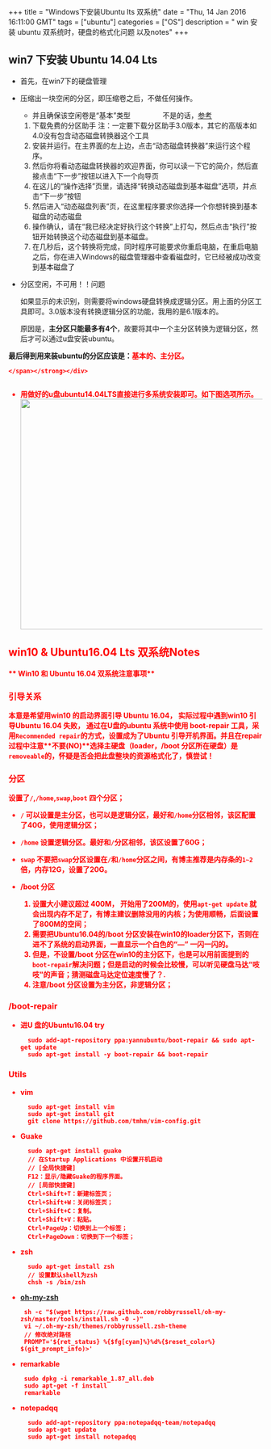 +++ 
title = "Windows下安装Ubuntu lts 双系统" 
date = "Thu, 14 Jan 2016 16:11:00 GMT" 
tags = ["ubuntu"] 
categories = ["OS"]
description = " win 安装 ubuntu 双系统时，硬盘的格式化问题 以及notes" 
+++ 

## win7 下安装 Ubuntu 14.04 Lts

- 首先，在win7下的硬盘管理
- 压缩出一块空闲的分区，即压缩卷之后，不做任何操作。
	- 并且确保该空闲卷是“基本”类型
 　　　    　不是的话，[参考](http://www.jianshu.com/p/2f0731274ee6)

	1. 下载免费的分区助手
	注：一定要下载分区助手3.0版本，其它的高版本如4.0没有包含动态磁盘转换器这个工具
	2. 安装并运行。在主界面的左上边，点击“动态磁盘转换器”来运行这个程序。
	3. 然后你将看动态磁盘转换器的欢迎界面，你可以读一下它的简介，然后直接点击“下一步”按钮以进入下一个向导页
	4. 在这儿的“操作选择”页里，请选择“转换动态磁盘到基本磁盘”选项，并点击“下一步”按钮
	5. 然后进入“动态磁盘列表”页，在这里程序要求你选择一个你想转换到基本磁盘的动态磁盘
	6. 操作确认，请在“我已经决定好执行这个转换”上打勾，然后点击“执行”按钮开始转换这个动态磁盘到基本磁盘。
	7. 在几秒后，这个转换将完成，同时程序可能要求你重启电脑，在重启电脑之后，你在进入Windows的磁盘管理器中查看磁盘时，它已经被成功改变到基本磁盘了


- 分区空闲，不可用！！问题

	如果显示的未识别，则需要将windows硬盘转换成逻辑分区。用上面的分区工具即可。3.0版本没有转换逻辑分区的功能，我用的是6.1版本的。

	原因是，<strong>主分区只能最多有4个</strong>，故要将其中一个主分区转换为逻辑分区，然后才可以通过u盘安装ubuntu。</div>
<div class="zm-editable-content clearfix"><strong>最后得到用来装ubuntu的分区应该是：<span style="color: #ff0000;">基本的、主分区。

	</span></strong></div>
<div class="zm-editable-content clearfix"><span style="color: #ff0000;"><img src="http://images2015.cnblogs.com/blog/781469/201601/781469-20160118095823654-340201817.jpg" alt="" /></span></div>

- 用做好的u盘ubuntu14.04LTS直接进行多系统安装即可。如下图选项所示。
<img src="http://images2015.cnblogs.com/blog/781469/201601/781469-20160118095918216-1458262544.jpg" alt="" width="533" height="456" /></p>

## win10 & Ubuntu16.04 Lts 双系统Notes

** Win10 和 Ubuntu 16.04 双系统注意事项**

### 引导关系
本意是希望用win10 的启动界面引导 Ubuntu 16.04， 实际过程中遇到win10 引导Ubuntu 16.04 失败， 通过在U盘的ubuntu 系统中使用 boot-repair 工具，采用`Recommended repair`的方式，设置成为了Ubuntu 引导开机界面。并且在repair过程中注意**不要(NO)**选择主硬盘（loader，/boot 分区所在硬盘）是`removeable`的，怀疑是否会把此盘整块的资源格式化了，慎尝试！
### 分区
设置了`/`,`/home`,`swap`,`boot` 四个分区；

- `/` 
可以设置是主分区，也可以是逻辑分区，最好和`/home`分区相邻，该区配置了40G，使用逻辑分区；
- `/home` 
设置逻辑分区。最好和`/`分区相邻，该区设置了60G；
- `swap`
**不要**把`swap`分区设置在`/`和`/home`分区之间，有博主推荐是内存条的`1~2`倍，内存12G，设置了20G。

- **/boot** 分区
	1. **设置大小建议超过 400M**， 开始用了200M的，使用`apt-get update` 就会出现内存不足了，有博主建议删除没用的内核；为使用顺畅，后面设置了800M的空间；
	2. 需要把Ubuntu16.04的/boot 分区安装在win10的loader分区下，否则在进不了系统的启动界面，一直显示一个白色的“—” 一闪一闪的。
	3. 但是，不设置/boot 分区在win10的主分区下，也是可以用前面提到的`boot-repair`解决问题；但是启动的时候会比较慢，可以听见硬盘马达“吱吱”的声音；猜测磁盘马达定位速度慢了？.
	4. 注意/boot 分区设置为主分区，非逻辑分区；

### /boot-repair

- 进U 盘的Ubuntu16.04 try

		sudo add-apt-repository ppa:yannubuntu/boot-repair && sudo apt-get update
		sudo apt-get install -y boot-repair && boot-repair 


### Utils


- vim

		sudo apt-get install vim
		sudo apt-get install git
		git clone https://github.com/tmhm/vim-config.git
		
- Guake

		sudo apt-get install guake
		// 在Startup Applications 中设置开机启动		
		// [全局快捷键]
		F12：显示/隐藏Guake的程序界面。
		// [局部快捷键]
		Ctrl+Shift+T：新建标签页；
		Ctrl+Shift+W：关闭标签页；
		Ctrl+Shift+C：复制。
		Ctrl+Shift+V：粘贴。
		Ctrl+PageUp：切换到上一个标签；
		Ctrl+PageDown：切换到下一个标签；
		
- zsh

		sudo apt-get install zsh
		// 设置默认shell为zsh
		chsh -s /bin/zsh  
		
 - [oh-my-zsh](http://ohmyz.sh/)	
 
 		sh -c "$(wget https://raw.github.com/robbyrussell/oh-my-zsh/master/tools/install.sh -O -)"
 		vi ~/.oh-my-zsh/themes/robbyrussell.zsh-theme
 		// 修改绝对路径
 		PROMPT='${ret_status} %{$fg[cyan]%}%d%{$reset_color%} $(git_prompt_info)>'


 		
 - remarkable

   		sudo dpkg -i remarkable_1.87_all.deb
   		sudo apt-get -f install
		remarkable

- notepadqq

		sudo add-apt-repository ppa:notepadqq-team/notepadqq  
		sudo apt-get update  
		sudo apt-get install notepadqq  
 	   

 



